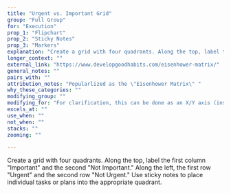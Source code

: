 ```yaml
---
title: "Urgent vs. Important Grid"
group: "Full Group"
for: "Execution"
prop_1: "Flipchart"
prop_2: "Sticky Notes"
prop_3: "Markers"
explanation: "Create a grid with four quadrants. Along the top, label the first column \"Important\" and the second \"Not Important.\" Along the left, the first row \"Urgent\" and the second row \"Not Urgent.\" Use sticky notes to place individual tasks or plans into the appropriate quadrant."
longer_context: ""
external_link: "https://www.developgoodhabits.com/eisenhower-matrix/"
general_notes: ""
pairs_with: ""
attribution_notes: "Popularlized as the \"Eisenhower Matrix\" "
why_these_categories: ""
modifying_group: ""
modifying_for: "For clarification, this can be done as an X/Y axis (instead of the grid), where the X-axis is \"Not important to very important\" and the Y-axis is \"Not urgent to very important,\" and you plot to-dos along those axes based on their relative importance and urgency."
excels_at: ""
use_when: ""
not_when: ""
stacks: ""
zooming: ""

---
```


Create a grid with four quadrants. Along the top, label the first column "Important" and the second "Not Important." Along the left, the first row "Urgent" and the second row "Not Urgent." Use sticky notes to place individual tasks or plans into the appropriate quadrant.
